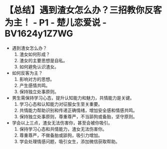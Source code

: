 # 【总结】遇到渣女怎么办？三招教你反客为主！ - P1 - 楚儿恋爱说 - BV1624y1Z7WG

-   遇到渣女怎么办？
    1.  渣女如何形成？
    2.  渣女的主要思想是自私。
    3.  如何避免认识渣女。
-   如何反客为主？
    1.  影响对方的思想。
    2.  产生感情共鸣。
    3.  保持独立处事原则。
-   男生需保持学习心态，提升认知能力和魅力，共情能力是关键。
    1.  学习心态和认知能力对征服女生至关重要。
    2.  共情能力帮助识别和传递正确情绪，增加安全感和情感共鸣。
    3.  保持独立处事原则，尊重尊严，不当舔狗或备胎，坚守原则。
-   学会以上三点，渣女无法伤害你，甚至会被你吸引。
    1.  保持学习心态和共情能力，渣女无法伤害你。
    2.  尊重尊严，不做备胎或舔狗，吸引力增加。
    3.  学会处理情感问题，吸引女生，添加微信获取帮助。